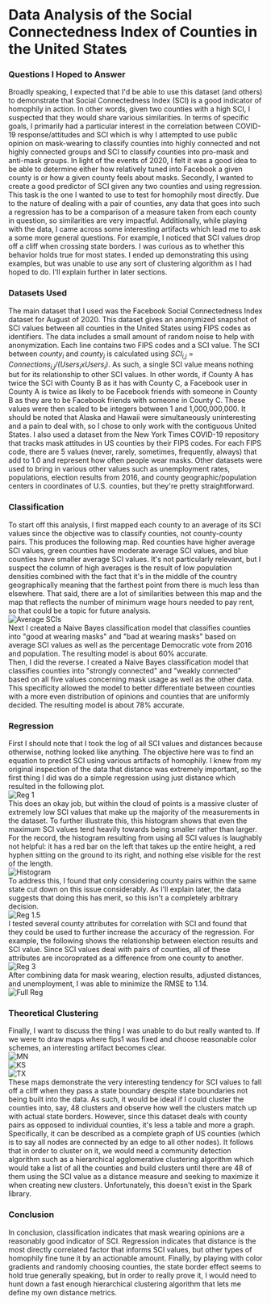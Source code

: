 # Data Analysis of the Social Connectedness Index of Counties in the United States  

### Questions I Hoped to Answer
Broadly speaking, I expected that I'd be able to use this dataset (and others) to demonstrate that Social Connectedness Index (SCI) is a good indicator of homophily in action. In other words, given two counties with a high SCI, I suspected that they would share various similarities. In terms of specific goals, I primarily had a particular interest in the correlation between COVID-19 response/attitudes and SCI which is why I attempted to use public opinion on mask-wearing to classify counties into highly connected and not highly connected groups and SCI to classify counties into pro-mask and anti-mask groups. In light of the events of 2020, I felt it was a good idea to be able to determine either how relatively tuned into Facebook a given county is or how a given county feels about masks. Secondly, I wanted to create a good predictor of SCI given any two counties and using regression. This task is the one I wanted to use to test for homophily most directly. Due to the nature of dealing with a pair of counties, any data that goes into such a regression has to be a comparison of a measure taken from each county in question, so similarities are very impactful. Additionally, while playing with the data, I came across some interesting artifacts which lead me to ask a some more general questions. For example, I noticed that SCI values drop off a cliff when crossing state borders. I was curious as to whether this behavior holds true for most states. I ended up demonstrating this using examples, but was unable to use any sort of clustering algorithm as I had hoped to do. I'll explain further in later sections.

### Datasets Used
The main dataset that I used was the Facebook Social Connectedness Index dataset for August of 2020. This dataset gives an anonymized snapshot of SCI values between all counties in the United States using FIPS codes as identifiers. The data includes a small amount of random noise to help with anonymization. Each line contains two FIPS codes and a SCI value. The SCI between *county<sub>i</sub>* and *county<sub>j</sub>* is calculated using *SCI<sub>i,j</sub> = Connections<sub>i,j</sub>/(Users<sub>i</sub>xUsers<sub>i</sub>)*. As such, a single SCI value means nothing but for its relationship to other SCI values. In other words, if County A has twice the SCI with County B as it has with County C, a Facebook user in County A is twice as likely to be Facebook friends with someone in County B as they are to be Facebook friends with someone in County C. These values were then scaled to be integers between 1 and 1,000,000,000. It should be noted that Alaska and Hawaii were simultaneously uninteresting and a pain to deal with, so I chose to only work with the contiguous United States. I also used a dataset from the New York Times COVID-19 repository that tracks mask attitudes in US counties by their FIPS codes. For each FIPS code, there are 5 values (never, rarely, sometimes, frequently, always) that add to 1.0 and represent how often people wear masks. Other datasets were used to bring in various other values such as unemployment rates, populations, election results from 2016, and county geographic/population centers in coordinates of U.S. counties, but they're pretty straightforward.

### Classification
To start off this analysis, I first mapped each county to an average of its SCI values since the objective was to classify counties, not county-county pairs. This produces the following map. Red counties have higher average SCI values, green counties have moderate average SCI values, and blue counties have smaller average SCI values. It's not particularly relevant, but I suspect the column of high averages is the result of low population densities combined with the fact that it's in the middle of the country geographically meaning that the farthest point from there is much less than elsewhere. That said, there are a lot of similarities between this map and the map that reflects the number of minimum wage hours needed to pay rent, so that could be a topic for future analysis.  
![Average SCIs](images/AvgMap.png)  
Next I created a Naive Bayes classification model that classifies counties into "good at wearing masks" and "bad at wearing masks" based on average SCI values as well as the percentage Democratic vote from 2016 and population. The resulting model is about 60% accurate.  
Then, I did the reverse. I created a Naive Bayes classification model that classifies counties into "strongly connected" and "weakly connected" based on all five values concerning mask usage as well as the other data. This specificity allowed the model to better differentiate between counties with a more even distribution of opinions and counties that are uniformly decided. The resulting model is about 78% accurate.  

### Regression
First I should note that I took the log of all SCI values and distances because otherwise, nothing looked like anything. The objective here was to find an equation to predict SCI using various artifacts of homophily. I knew from my original inspection of the data that distance was extremely important, so the first thing I did was do a simple regression using just distance which resulted in the following plot.  
![Reg 1](images/Reg1.png)  
This does an okay job, but within the cloud of points is a massive cluster of extremely low SCI values that make up the majority of the measurements in the dataset. To further illustrate this, this histogram shows that even the maximum SCI values tend heavily towards being smaller rather than larger. For the record, the histogram resulting from using all SCI values is laughably not helpful: it has a red bar on the left that takes up the entire height, a red hyphen sitting on the ground to its right, and nothing else visible for the rest of the length.  
![Histogram](images/hist.png)  
To address this, I found that only considering county pairs within the same state cut down on this issue considerably. As I'll explain later, the data suggests that doing this has merit, so this isn't a completely arbitrary decision.  
![Reg 1.5](images/Reg15.png)  
I tested several county attributes for correlation with SCI and found that they could be used to further increase the accuracy of the regression. For example, the following shows the relationship between election results and SCI value. Since SCI values deal with pairs of counties, all of these attributes are incoroprated as a difference from one county to another.  
![Reg 3](images/Reg3.png)  
After combining data for mask wearing, election results, adjusted distances, and unemployment, I was able to minimize the RMSE to 1.14.  
![Full Reg](images/FullReg.png)  

### Theoretical Clustering
Finally, I want to discuss the thing I was unable to do but really wanted to. If we were to draw maps where fips1 was fixed and choose reasonable color schemes, an interesting artifact becomes clear.  
![MN](images/Morrison.png)  
![KS](images/Ellsworth.png)  
![TX](images/Bexar.png)  
These maps demonstrate the very interesting tendency for SCI values to fall off a cliff when they pass a state boundary despite state boundaries not being built into the data. As such, it would be ideal if I could cluster the counties into, say, 48 clusters and observe how well the clusters match up with actual state borders. However, since this dataset deals with county pairs as opposed to individual counties, it's less a table and more a graph. Specifically, it can be described as a complete graph of US counties (which is to say all nodes are connected by an edge to all other nodes). It follows that in order to cluster on it, we would need a community detection algorithm such as a hierarchical agglomerative clustering algorithm which would take a list of all the counties and build clusters until there are 48 of them using the SCI value as a distance measure and seeking to maximize it when creating new clusters. Unfortunately, this doesn't exist in the Spark library.  

### Conclusion  
In conclusion, classification indicates that mask wearing opinions are a reasonably good indicator of SCI. Regression indicates that distance is the most directly correlated factor that informs SCI values, but other types of homophily fine tune it by an actionable amount. Finally, by playing with color gradients and randomly choosing counties, the state border effect seems to hold true generally speaking, but in order to really prove it, I would need to hunt down a fast enough hierarchical clustering algorithm that lets me define my own distance metrics.
